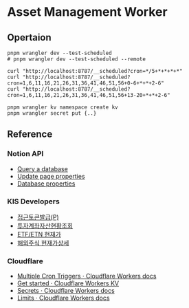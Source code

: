 # Asset Management Worker

## Opertaion

```
pnpm wrangler dev --test-scheduled
# pnpm wrangler dev --test-scheduled --remote

curl "http://localhost:8787/__scheduled?cron=*/5+*+*+*+*"
curl "http://localhost:8787/__scheduled?cron=1,6,11,16,21,26,31,36,41,46,51,56+0-6+*+*+2-6"
curl "http://localhost:8787/__scheduled?cron=1,6,11,16,21,26,31,36,41,46,51,56+13-20+*+*+2-6"
```

```
pnpm wrangler kv namespace create kv
pnpm wrangler secret put {..}
```

## Reference

### Notion API

- [Query a database](https://developers.notion.com/reference/post-database-query)
- [Update page properties](https://developers.notion.com/reference/patch-page)
- [Database properties](https://developers.notion.com/reference/property-object)

### KIS Developers

- [접근토큰발급(P)](https://apiportal.koreainvestment.com/apiservice/oauth2#L_fa778c98-f68d-451e-8fff-b1c6bfe5cd30)
- [투자계좌자산현황조회](https://apiportal.koreainvestment.com/apiservice/apiservice-domestic-stock-order#L_052c663e-73db-43ee-b1a0-702a14de31fc)
- [ETF/ETN 현재가](https://apiportal.koreainvestment.com/apiservice/apiservice-domestic-stock-quotations2#L_e53eb2e6-b292-4e2b-b150-22d92b401453)
- [해외주식 현재가상세](https://apiportal.koreainvestment.com/apiservice/apiservice-oversea-stock-quotations#L_abc66a03-8103-4f6d-8ba8-450c2b935e14)

### Cloudflare

- [Multiple Cron Triggers · Cloudflare Workers docs](https://developers.cloudflare.com/workers/examples/multiple-cron-triggers/)
- [Get started · Cloudflare Workers KV](https://developers.cloudflare.com/kv/get-started/)
- [Secrets · Cloudflare Workers docs](https://developers.cloudflare.com/workers/configuration/secrets/)
- [Limits · Cloudflare Workers docs](https://developers.cloudflare.com/workers/platform/limits/)
